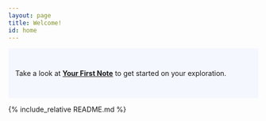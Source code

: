 ```yaml
---
layout: page
title: Welcome!
id: home
---
```


<p style="padding: 3em 1em; background: #f5f7ff; border-radius: 4px;">
	Take a look at <span style="font-weight: bold"><a href="/your-first-note.html" class="internal-link">Your First Note</a></span> to get started on your exploration.
</p>

{% include_relative README.md %}